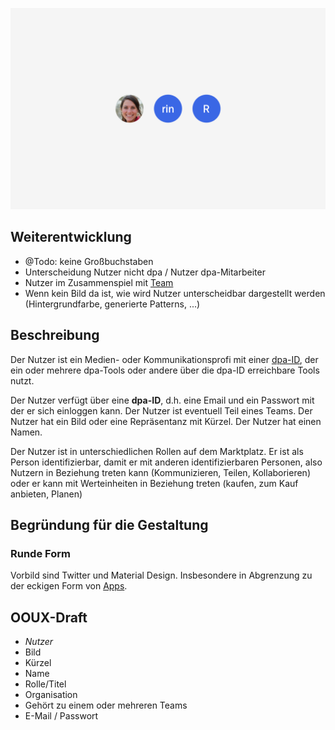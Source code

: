 ![](./nutzer.png)

## Weiterentwicklung

- @Todo: keine Großbuchstaben
- Unterscheidung Nutzer nicht dpa / Nutzer dpa-Mitarbeiter
- Nutzer im Zusammenspiel mit [Team](../../Team)
- Wenn kein Bild da ist, wie wird Nutzer unterscheidbar dargestellt werden (Hintergrundfarbe, generierte Patterns, ...)


## Beschreibung

Der Nutzer ist ein Medien- oder Kommunikationsprofi mit einer [dpa-ID](../connect-design-kit/glossar.html#dpa·id), der ein oder mehrere dpa-Tools oder andere über die dpa-ID erreichbare Tools nutzt.

Der Nutzer verfügt über eine __dpa-ID__, d.h. eine Email und ein Passwort mit der er sich einloggen kann.  Der Nutzer
ist eventuell Teil eines Teams. Der Nutzer hat ein Bild oder eine Repräsentanz mit Kürzel. Der Nutzer hat einen Namen.

Der Nutzer ist in unterschiedlichen Rollen auf dem Marktplatz. Er ist als Person identifizierbar, damit er mit anderen identifizierbaren Personen, also Nutzern in Beziehung treten kann (Kommunizieren, Teilen, Kollaborieren) oder er kann mit Werteinheiten in Beziehung treten (kaufen, zum Kauf anbieten, Planen)


## Begründung für die Gestaltung

### Runde Form

Vorbild sind Twitter und Material Design. Insbesondere in Abgrenzung zu der eckigen Form von [Apps](/Werteinheiten/App).

## OOUX-Draft

- *Nutzer*
- Bild
- Kürzel
- Name
- Rolle/Titel
- Organisation
- Gehört zu einem oder mehreren Teams
- E-Mail / Passwort